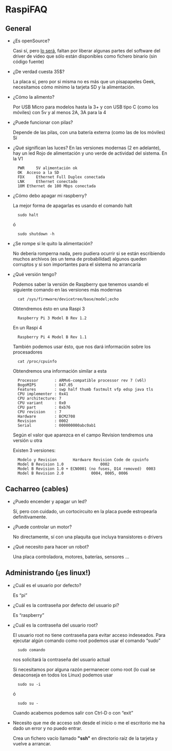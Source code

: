 # RaspiFAQ

## General

* ¿Es openSource?

	Casi sí, pero [lo será](http://hackaday.com/2017/01/14/blob-less-raspberry-pi-linux-is-a-step-closer/), faltan por liberar algunas partes del software del driver de video que sólo están disponibles como fichero binario (sin código fuente)

* ¿De verdad cuesta 35$?

	La placa sí, pero por si misma no es más que un pisapapeles Geek, necesitamos cómo mínimo la tarjeta SD y la alimentación.

* ¿Cómo la alimento?

	Por USB Micro para modelos hasta la 3+ y con USB tipo C (como los móviles) con 5v y al menos 2A, 3A para la 4

* ¿Puede funcionar con pilas?

	Depende de las pilas, con una batería externa (como las de los móviles) Sí

* ¿Qué significan las luces? En las versiones modernas (2 en adelante), hay un led Rojo de alimentación y uno verde de actividad del sistema. En la  V1

		PWR 	5V alimentación ok
		OK 	Acceso a la SD
		FDX 	Ethernet Full Duplex conectada
		LNK 	Ethernet conectado
		10M	Ethernet de 100 Mbps conectada

* ¿Cómo debo apagar mi raspberry?

	La mejor forma de apagarlas es usando el comando  halt

		sudo halt
	ó

		sudo shutdown -h

* ¿Se rompe si le quito la alimentación?

	No debería romperna nada, pero pudiera ocurrir si se están escribiendo muchos archivos (es un tema de probabilidad) algunos queden corruptos y si son importantes para el sistema no arrancaría

* ¿Qué versión tengo?

	Podemos saber la versión de Raspberry que tenemos usando el siguiente comando en las versiones más modernas
	
		cat /sys/firmware/devicetree/base/model;echo
		
	Obtendremos ésto en una Raspi 3
	
		Raspberry Pi 3 Model B Rev 1.2
	
	En un Raspi 4

		Raspberry Pi 4 Model B Rev 1.1
		
	También podemos usar ésto, que nos dará información sobre los procesadores

		cat /proc/cpuinfo

	Obtendremos una información similar a esta

		Processor       : ARMv6-compatible processor rev 7 (v6l)
		BogoMIPS        : 847.05
		Features        : swp half thumb fastmult vfp edsp java tls
		CPU implementer : 0x41
		CPU architecture: 7
		CPU variant     : 0x0
		CPU part        : 0xb76
		CPU revision    : 7
		Hardware        : BCM2708
		Revision        : 0002
		Serial          : 000000000abc0ab1

	Según el valor que aparezca en el campo Revision tendremos una versión u otra

	Existen 3 versiones:

		Modelo y Revision		Hardware Revision Code de cpuinfo
		Model B Revision 1.0				0002
		Model B Revision 1.0 + ECN0001 (no fuses, D14 removed)	0003
		Model B Revision 2.0			0004, 0005, 0006

## Cacharreo (cables)

* ¿Puedo encender y apagar un led?

	Sí, pero con cuidado, un cortocircuito en la placa puede estropearla definitivamente.

* ¿Puede controlar un motor?

	No directamente, sí con una plaquita que incluya transistores o drivers

* ¿Qué necesito para hacer un robot?

	Una placa controladora, motores, baterías, sensores ...


## Administrando (¡es linux!)

* ¿Cuál es el usuario por defecto?

	Es “pi”

* ¿Cuál es la contraseña por defecto del usuario pi?

	Es “raspberry”

* ¿Cuál es la contraseña del usuario root?

	El usuario root no tiene contraseña para evitar acceso indeseados. Para ejecutar algún comando como root podemos usar el comando “sudo”

		sudo comando

	nos solicitará la contraseña del usuario actual

	Si necesitamos por alguna razón permanecer como root (lo cual se desaconseja en todos los Linux) podemos usar

		sudo su -i

	ó

		sudo su -

	Cuando acabemos podemos salir con Ctrl-D o con “exit”

* Necesito que me de acceso ssh desde el inicio o me el escritorio me ha dado un error y no puedo entrar.

	Crea un fichero vacío llamado **"ssh"** en directorio raíz de la tarjeta y vuelve a arrancar.
